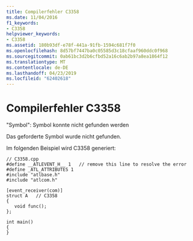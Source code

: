 ```yaml
---
title: Compilerfehler C3358
ms.date: 11/04/2016
f1_keywords:
- C3358
helpviewer_keywords:
- C3358
ms.assetid: 180b93df-e78f-441a-91fb-1594c681f7f0
ms.openlocfilehash: 8d57bf7447ba0c05585d3c18cfaaf960ddc0f968
ms.sourcegitcommit: 0ab61bc3d2b6cfbd52a16c6ab2b97a8ea1864f12
ms.translationtype: MT
ms.contentlocale: de-DE
ms.lasthandoff: 04/23/2019
ms.locfileid: "62402618"
---
```

# <a name="compiler-error-c3358"></a>Compilerfehler C3358

"Symbol": Symbol konnte nicht gefunden werden

Das geforderte Symbol wurde nicht gefunden.

Im folgenden Beispiel wird C3358 generiert:

```
// C3358.cpp
#define __ATLEVENT_H__ 1   // remove this line to resolve the error
#define _ATL_ATTRIBUTES 1
#include "atlbase.h"
#include "atlcom.h"

[event_receiver(com)]
struct A   // C3358
{
   void func();
};

int main()
{
}
```